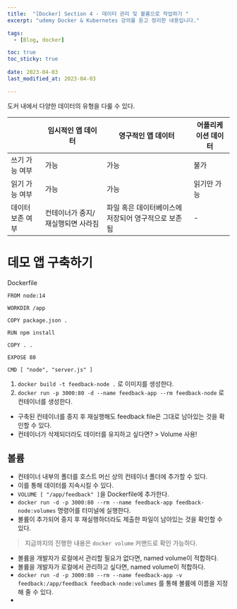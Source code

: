 ```yaml
---
title:  "[Docker] Section 4 - 데이터 관리 및 볼륨으로 작업하기 "
excerpt: "udemy Docker & Kubernetes 강의를 듣고 정리한 내용입니다."

tags:
  - [Blog, docker]

toc: true
toc_sticky: true
 
date: 2023-04-03
last_modified_at: 2023-04-03

---
```


도커 내에서 다양한 데이터의 유형을 다룰 수 있다.

|        | 임시적인 앱 데이터 | 영구적인 앱 데이터 | 어플리케이션 데이터 |
|--------|----------------------|------------------------|--------------------------|
| 쓰기 가능 여부 | 가능 | 가능 | 불가 |
| 읽기 가능 여부 | 가능 | 가능 | 읽기만 가능 |
| 데이터 보존 여부 | 컨테이너가 중지/재실행되면 사라짐 | 파일 혹은 데이터베이스에 저장되어 영구적으로 보존됨 | - |

# 데모 앱 구축하기

Dockerfile
```
FROM node:14

WORKDIR /app

COPY package.json .

RUN npm install

COPY . .

EXPOSE 80

CMD [ "node", "server.js" ]
```

1. `docker build -t feedback-node .` 로 이미지를 생성한다.
2. `docker run -p 3000:80 -d --name feedback-app --rm feedback-node` 로 컨테이너를 생성한다.

- 구축된 컨테이너를 중지 후 재실행해도 feedback file은 그대로 남아있는 것을 확인할 수 있다.
- 컨테이너가 삭제되더라도 데이터를 유지하고 싶다면? > Volume 사용!

## 볼륨

- 컨테이너 내부의 폴더를 호스트 머신 상의 컨테이너 폴더에 추가할 수 있다.
- 이를 통해 데이터를 지속시킬 수 있다.
- `VOLUME [ "/app/feedback" ]`을 Dockerfile에 추가한다.
- `docker run -d -p 3000:80 --rm --name feedback-app feedback-node:volumes` 명령어를 터미널에 실행한다.
- 볼륨이 추가되어 중지 후 재실행하더라도 제출한 파일이 남아있는 것을 확인할 수 있다.

> 지금까지의 진행한 내용은 `docker volume` 커맨드로 확인 가능하다.

- 볼륨을 개발자가 로컬에서 관리할 필요가 없다면, named volume이 적합하다.
- 볼륨을 개발자가 로컬에서 관리하고 싶다면, named volume이 적합하다.
- `docker run -d -p 3000:80 --rm --name feedback-app -v feedback:/app/feedback feedback-node:volumes`  를 통해 볼륨에 이름을 지정해 줄 수 있다.
- 